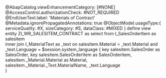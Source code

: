 @AbapCatalog.viewEnhancementCategory: [#NONE]
@AccessControl.authorizationCheck: #NOT_REQUIRED
@EndUserText.label: 'Materials of Contract'
@Metadata.ignorePropagatedAnnotations: true
@ObjectModel.usageType:{
    serviceQuality: #X,
    sizeCategory: #S,
    dataClass: #MIXED
}
define view entity ZI_WR_SALESITEM_CONTRACT as select from I_SalesOrderItem as salesitem  
   inner join I_MaterialText as _text on salesitem.Material = _text.Material
                                      and _text.Language = $session.system_language
{
    key salesitem.SalesOrder as SalesOrder,
    key salesitem.SalesOrderItem as SalesOrderitem,
    salesitem._Material.Material as Material,
    salesitem._Material._Text.MaterialName,
    _text.Language      
} 
